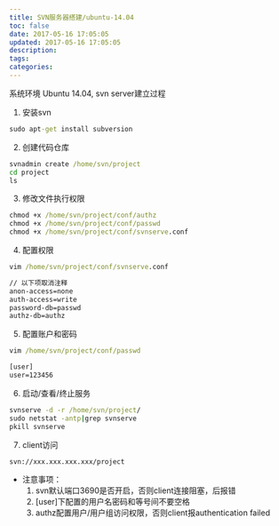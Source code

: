 ```yaml
---
title: SVN服务器搭建/ubuntu-14.04
toc: false
date: 2017-05-16 17:05:05
updated: 2017-05-16 17:05:05
description:
tags:
categories:
---
```


系统环境 Ubuntu 14.04, svn server建立过程
<!-- more -->

1. 安装svn
```cmd
sudo apt-get install subversion  
```

2. 创建代码仓库
```cmd
svnadmin create /home/svn/project
cd project
ls
```

3. 修改文件执行权限
```cmd
chmod +x /home/svn/project/conf/authz
chmod +x /home/svn/project/conf/passwd
chmod +x /home/svn/project/conf/svnserve.conf
```

4. 配置权限
```cmd
vim /home/svn/project/conf/svnserve.conf

// 以下项取消注释
anon-access=none
auth-access=write
password-db=passwd
authz-db=authz
```

5. 配置账户和密码
```cmd  
vim /home/svn/project/conf/passwd

[user]
user=123456
```

6. 启动/查看/终止服务
```cmd
svnserve -d -r /home/svn/project/
sudo netstat -antp|grep svnserve
pkill svnserve
```

7. client访问
```cmd
svn://xxx.xxx.xxx.xxx/project
```

- 注意事项：
  1. svn默认端口3690是否开启，否则client连接阻塞，后报错
  2. [user]下配置的用户名密码和等号间不要空格
  3. authz配置用户/用户组访问权限，否则client报authentication failed
